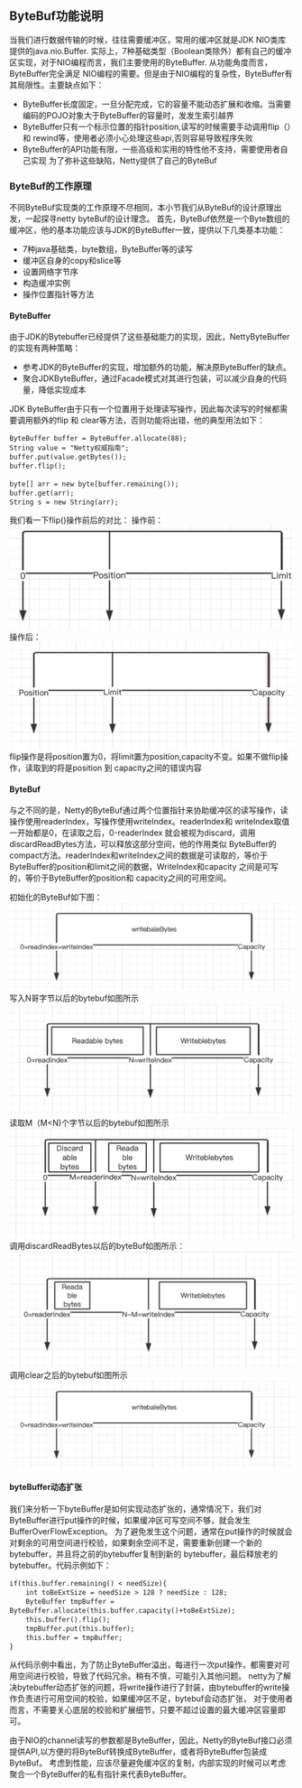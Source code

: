 ## ByteBuf功能说明
当我们进行数据传输的时候，往往需要缓冲区，常用的缓冲区就是JDK NIO类库提供的java.nio.Buffer.
实际上，7种基础类型（Boolean类除外）都有自己的缓冲区实现，对于NIO编程而言，我们主要使用的ByteBuffer. 从功能角度而言，ByteBuffer完全满足
NIO编程的需要。但是由于NIO编程的复杂性，ByteBuffer有其局限性。主要缺点如下：
 * ByteBuffer长度固定，一旦分配完成，它的容量不能动态扩展和收缩。当需要编码的POJO对象大于ByteBuffer的容量时，发发生索引越界
 * ByteBuffer只有一个标示位置的指针position,读写的时候需要手动调用flip（）和 rewind等，使用者必须小心处理这些api,否则容易导致程序失败
 * ByteBuffer的API功能有限，一些高级和实用的特性他不支持，需要使用者自己实现
为了弥补这些缺陷，Netty提供了自己的ByteBuf

### ByteBuf的工作原理
不同ByteBuf实现类的工作原理不尽相同，本小节我们从ByteBuf的设计原理出发，一起探寻netty byteBuf的设计理念。
首先，ByteBuf依然是一个Byte数组的缓冲区，他的基本功能应该与JDK的ByteBuffer一致，提供以下几类基本功能：
 * 7种java基础类，byte数组，ByteBuffer等的读写
 * 缓冲区自身的copy和slice等
 * 设置网络字节序
 * 构造缓冲实例
 * 操作位置指针等方法
 
 #### ByteBuffer
 由于JDK的Bytebuffer已经提供了这些基础能力的实现，因此，NettyByteBuffer的实现有两种策略：
 * 参考JDK的ByteBuffer的实现，增加额外的功能，解决原ByteBuffer的缺点。
 * 聚合JDKByteBuffer，通过Facade模式对其进行包装，可以减少自身的代码量，降低实现成本
 
 JDK ByteBuffer由于只有一个位置用于处理读写操作，因此每次读写的时候都需要调用额外的flip 和 clear等方法，否则功能将出错，他的典型用法如下：
 ```text
ByteBuffer buffer = ByteBuffer.allocate(88);
String value = "Netty权威指南";
buffer.put(value.getBytes());
buffer.flip();

byte[] arr = new byte[buffer.remaining());
buffer.get(arr);
String s = new String(arr);

```
我们看一下flip()操作前后的对比：
操作前：
![Alt flipbefore](../img/bytebuffer_beforeflip.png)
操作后：
![Alt flipafter](../img/bytebuffer_afterflip.png)
 flip操作是将position置为0，将limit置为position,capacity不变。如果不做flip操作，读取到的将是position 到 capacity之间的错误内容
 
 #### ByteBuf
 与之不同的是，Netty的ByteBuf通过两个位置指针来协助缓冲区的读写操作，读操作使用readerIndex，写操作使用writeIndex。readerIndex和
 writeIndex取值一开始都是0，在读取之后，0-readerIndex 就会被视为discard，调用discardReadBytes方法，可以释放这部分空间，他的作用类似
 ByteBuffer的compact方法。readerIndex和writeIndex之间的数据是可读取的，等价于ByteBuffer的position和limit之间的数据，WriteIndex和capacity
 之间是可写的，等价于ByteBuffer的position和 capacity之间的可用空间。
 
 初始化的ByteBuf如下图：
![Alt bytebufinit](../img/bytebuf_init.png)
写入N哥字节以后的bytebuf如图所示
![Alt bytebufwriteN](../img/bytebuf_writeN.png)
读取M（M<N)个字节以后的bytebuf如图所示
![Alt bytebufreadM](../img/bytebuf_readM.png)
调用discardReadBytes以后的byteBuf如图所示：
![Alt bytebufdiscard](../img/bytebuf_afterdiscard.png)
调用clear之后的bytebuf如图所示
![Alt bytebufinit](../img/bytebuf_init.png)

#### byteBuffer动态扩张
我们来分析一下byteBuffer是如何实现动态扩张的，通常情况下，我们对ByteBuffer进行put操作的时候，如果缓冲区可写空间不够，就会发生BufferOverFlowException。
为了避免发生这个问题，通常在put操作的时候就会对剩余的可用空间进行校验，如果剩余空间不足，需要重新创建一个新的bytebuffer，并且将之前的bytebuffer复制到新的
bytebuffer，最后释放老的bytebuffer。代码示例如下：
```text
if(this.buffer.remaining() < needSize){
    int toBeExtSize = needSize > 128 ? needSize : 128;
    ByteBuffer tmpBuffer = ByteBuffer.allocate(this.buffer.capacity()+toBeExtSize);
    this.buffer().flip();
    tmpBuffer.put(this.buffer);
    this.buffer = tmpBuffer;
}
```
从代码示例中看出，为了防止ByteBuffer溢出，每进行一次put操作，都需要对可用空间进行校验，导致了代码冗余。稍有不慎，可能引入其他问题。
netty为了解决bytebuffer动态扩张的问题，将write操作进行了封装，由bytebuffer的write操作负责进行可用空间的校验，如果缓冲区不足，bytebuf会动态扩张，
对于使用者而言，不需要关心底层的校验和扩展细节，只要不超过设置的最大缓冲区容量即可。

由于NIO的channel读写的参数都是ByteBuffer，因此，Netty的ByteBuf接口必须提供API,以方便的将ByteBuf转换成ByteBuffer，或者将ByteBuffer包装成ByteBuf。
考虑到性能，应该尽量避免缓冲区的复制，内部实现的时候可以考虑聚合一个ByteBuffer的私有指针来代表ByteBuffer。

 
 